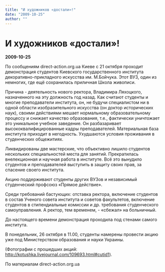 ```yaml
---
title: "И художников «достали»!"
date: "2009-10-25"
author: ""
---
```


# И художников «достали»!

**2009-10-25** 

По сообщениям direct-action.org.ua Киеве с 21 октября проходит демонстрация студентов Киевского государственного института декоративно-прикладного искусства им. М.Бойчука. Этот ВУЗ, один из немногих, где ещё сохранилась приличная Школа живописи.

Причина - деятельность нового ректора, Владимира Ляхоцкого, назначенного на эту должность год назад. Как считают студенты и многие преподаватели института, он, не будучи специалистом ни в одной области изобразительного искусства (он доктор исторических наук), своими действиями мешает нормальному образовательному процессу и снижает качество образования, т.е., фактически уничтожает это уникальное учебное заведение. Он разбазаривает высококвалифицированные кадры преподавателей. Материальная база института приходит в негодность. Ухудшаются условия проживания в студенческих общежитиях.

Ликвидированы две мастерские, что объективно лишило студентов нескольких специальностей места для занятий. Прекратилась внелекционная и научная работа в институте. Всё это вынудило студентов и преподавателей выступить в защиту своих прав, за спасение своего института.

Акцию поддерживают студенты других ВУЗов и независимый студенческий профсоюз «Прямое действие».

Среди требований бастующих: отставка ректора, включение студентов в состав Ученого совета института и советов факультетов, включение студентов в стипендиальные комиссии и др. требования студенческого самоуправления. А ректор, тем временем, - «сбежал» на больничный.

До настоящего времени демонстрация проходила под стенами самого института.

В понедельник, 26 октября в 11.00, студенты намерены провести акцию уже под Министерством образования и науки Украины.

(Фотографии с прошедших акций: http://kotushka.livejournal.com/109693.html#cutid1).

По материалам direct-action.org.ua